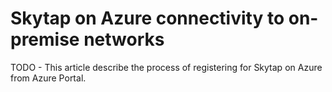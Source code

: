 # Skytap on Azure connectivity to on-premise networks

TODO - This article describe the process of registering for Skytap on Azure from Azure Portal.